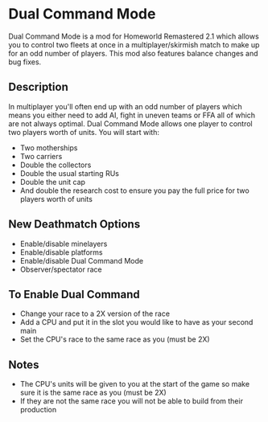 # Dual Command Mode
Dual Command Mode is a mod for Homeworld Remastered 2.1 which allows you to control two fleets at once in a multiplayer/skirmish match to make up for an odd number of players. This mod also features balance changes and bug fixes.

## Description
In multiplayer you'll often end up with an odd number of players which means you either need to add AI, fight in uneven teams or FFA all of which are not always optimal. 
Dual Command Mode allows one player to control two players worth of units. You will start with:
- Two motherships
- Two carriers
- Double the collectors
- Double the usual starting RUs
- Double the unit cap
- And double the research cost to ensure you pay the full price for two players worth of units

## New Deathmatch Options
- Enable/disable minelayers
- Enable/disable platforms
- Enable/disable Dual Command Mode
- Observer/spectator race

## To Enable Dual Command
- Change your race to a 2X version of the race
- Add a CPU and put it in the slot you would like to have as your second main
- Set the CPU's race to the same race as you (must be 2X)

## Notes
- The CPU's units will be given to you at the start of the game so make sure it is the same race as you (must be 2X)
- If they are not the same race you will not be able to build from their production
